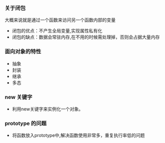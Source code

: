 ### 关于闭包

大概来说就是通过一个函数来访问另一个函数内部的变量

- 闭包的优点：不产生全局变量,实现属性私有化
- 闭包的缺点：数据会常驻内存,在不用的时候需处理掉，否则会占据大量内存

### 面向对象的特性

- 抽象
- 封装
- 继承
- 多态

### new 关键字

- 利用new关键字来实例化一个对象。

### prototype 的问题

- 将函数放入prototype中,解决函数使用非常多，重复执行率低的问题